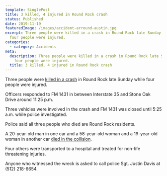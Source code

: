 ```yaml
---
template: SinglePost
title: 3 killed, 4 injured in Round Rock crash
status: Published
date: 2019-11-19
featuredImage: /images/accident-arround-austin.jpg
excerpt: Three people were killed in a crash in Round Rock late Sunday while
  four people were injured.
categories:
  - category: Accidents
meta:
  description: Three people were killed in a crash in Round Rock late Sunday while
    four people were injured.
  title: 3 killed, 4 injured in Round Rock crash
---
```

<!--StartFragment-->

Three people were [killed in a crash](https://www.austinaccidentlawyer.com/practice-areas/wrongful-death-attorney/) in Round Rock late Sunday while four people were injured.

Officers responded to FM 1431 in between Interstate 35 and Stone Oak Drive around 11:25 p.m.

Three vehicles were involved in the crash and FM 1431 was closed until 5:25 a.m. while police investigated.

Police said all three people who died are Round Rock residents.

A 20-year-old man in one car and a 58-year-old woman and a 19-year-old woman in another car [died in the collision](https://www.austinaccidentlawyer.com/practice-areas/wrongful-death-attorney/).

Four others were transported to a hospital and treated for non-life threatening injuries.

Anyone who witnessed the wreck is asked to call police Sgt. Justin Davis at (512) 218-6654.

<!--EndFragment-->